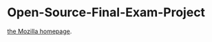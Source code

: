 ﻿# Open-Source-Final-Exam-Project
<a href="https://rhj7513.github.io/Open-Source-Final-Exam-Project/">the Mozilla homepage</a>.
